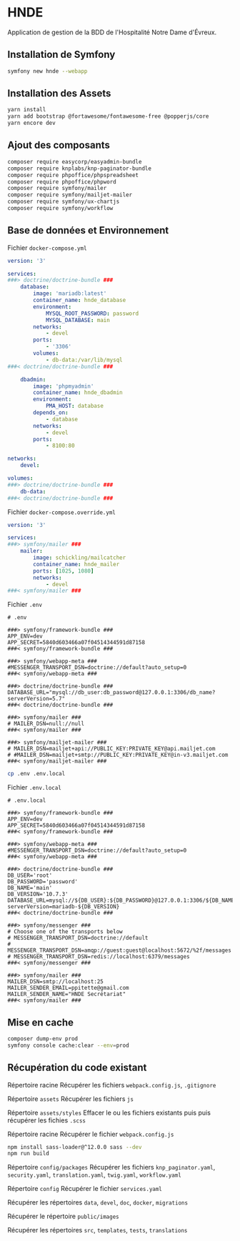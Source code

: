 # HNDE

Application de gestion de la BDD de l'Hospitalité Notre Dame d'Évreux.

## Installation de Symfony

```bash
symfony new hnde --webapp
```

## Installation des Assets

```bash
yarn install
yarn add bootstrap @fortawesome/fontawesome-free @popperjs/core
yarn encore dev
```

## Ajout des composants

```bash
composer require easycorp/easyadmin-bundle
composer require knplabs/knp-paginator-bundle
composer require phpoffice/phpspreadsheet
composer require phpoffice/phpword
composer require symfony/mailer
composer require symfony/mailjet-mailer
composer require symfony/ux-chartjs
composer require symfony/workflow
```

## Base de données et Environnement

Fichier `docker-compose.yml`

```yaml
version: '3'

services:
###> doctrine/doctrine-bundle ###
    database:
        image: 'mariadb:latest'
        container_name: hnde_database
        environment:
            MYSQL_ROOT_PASSWORD: password
            MYSQL_DATABASE: main
        networks:
            - devel
        ports:
            - '3306'
        volumes:
            - db-data:/var/lib/mysql
###< doctrine/doctrine-bundle ###

    dbadmin:
        image: 'phpmyadmin'
        container_name: hnde_dbadmin
        environment:
            PMA_HOST: database
        depends_on:
            - database
        networks:
            - devel
        ports:
            - 8100:80

networks:
    devel:

volumes:
###> doctrine/doctrine-bundle ###
    db-data:
###< doctrine/doctrine-bundle ###
```

Fichier `docker-compose.override.yml`

```yaml
version: '3'

services:
###> symfony/mailer ###
    mailer:
        image: schickling/mailcatcher
        container_name: hnde_mailer
        ports: [1025, 1080]
        networks:
            - devel
###< symfony/mailer ###
```

Fichier `.env`

```env
# .env

###> symfony/framework-bundle ###
APP_ENV=dev
APP_SECRET=5840d603466a07f04514344591d87158
###< symfony/framework-bundle ###

###> symfony/webapp-meta ###
#MESSENGER_TRANSPORT_DSN=doctrine://default?auto_setup=0
###< symfony/webapp-meta ###

###> doctrine/doctrine-bundle ###
DATABASE_URL="mysql://db_user:db_password@127.0.0.1:3306/db_name?serverVersion=5.7"
###< doctrine/doctrine-bundle ###

###> symfony/mailer ###
# MAILER_DSN=null://null
###< symfony/mailer ###

###> symfony/mailjet-mailer ###
# MAILER_DSN=mailjet+api://PUBLIC_KEY:PRIVATE_KEY@api.mailjet.com
# #MAILER_DSN=mailjet+smtp://PUBLIC_KEY:PRIVATE_KEY@in-v3.mailjet.com
###< symfony/mailjet-mailer ###
```

```bash
cp .env .env.local
```

Fichier `.env.local`

```env
# .env.local

###> symfony/framework-bundle ###
APP_ENV=dev
APP_SECRET=5840d603466a07f04514344591d87158
###< symfony/framework-bundle ###

###> symfony/webapp-meta ###
#MESSENGER_TRANSPORT_DSN=doctrine://default?auto_setup=0
###< symfony/webapp-meta ###

###> doctrine/doctrine-bundle ###
DB_USER='root'
DB_PASSWORD='password'
DB_NAME='main'
DB_VERSION='10.7.3'
DATABASE_URL=mysql://${DB_USER}:${DB_PASSWORD}@127.0.0.1:3306/${DB_NAME}?serverVersion=mariadb-${DB_VERSION}
###< doctrine/doctrine-bundle ###

###> symfony/messenger ###
# Choose one of the transports below
# MESSENGER_TRANSPORT_DSN=doctrine://default
# MESSENGER_TRANSPORT_DSN=amqp://guest:guest@localhost:5672/%2f/messages
# MESSENGER_TRANSPORT_DSN=redis://localhost:6379/messages
###< symfony/messenger ###

###> symfony/mailer ###
MAILER_DSN=smtp://localhost:25
MAILER_SENDER_EMAIL=ppitette@gmail.com
MAILER_SENDER_NAME="HNDE Secrétariat"
###< symfony/mailer ###
```

## Mise en cache

```bash
composer dump-env prod
symfony console cache:clear --env=prod
```

## Récupération du code existant

Répertoire racine
Récupérer les fichiers `webpack.config.js`, `.gitignore`

Répertoire `assets`
Récupérer les fichiers `js`

Répertoire `assets/styles`
Effacer le ou les fichiers existants puis puis récupérer les fichies `.scss`

Répertoire racine
Récupérer le fichier `webpack.config.js`

```bash
npm install sass-loader@^12.0.0 sass --dev
npm run build
```

Répertoire `config/packages`
Récupérer les fichiers `knp_paginator.yaml`, `security.yaml`, `translation.yaml`, `twig.yaml`, `workflow.yaml`

Répertoire `config`
Récupérer le fichier `services.yaml`

Récupérer les répertoires `data`, `devel`, `doc`, `docker`, `migrations`

Récupérer le répertoire `public/images`

Récupérer les répertoires `src`, `templates`, `tests`, `translations`
